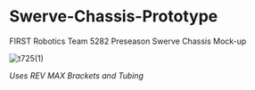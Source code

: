 # Swerve-Chassis-Prototype
FIRST Robotics Team 5282 Preseason Swerve Chassis Mock-up

![t725(1)](https://github.com/Banana21y/Swerve-Chassis-Prototype/assets/150275426/df028cbd-ec29-4635-bbeb-83803e5805eb)

*Uses REV MAX Brackets and Tubing*
